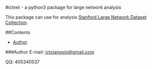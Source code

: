 #ictnet - a python3 package for large network analysis

This package can use for analysis [Stanford Large Network Dataset Collection](http://snap.stanford.edu/data/index.html).

##Contents
* [Author](#Author)

###Author
E-mail: ictxiangxin@gmail.com

QQ: 405340537
